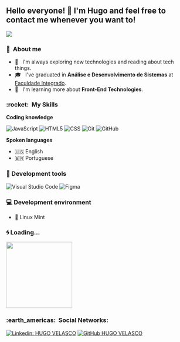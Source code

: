 ## Hello everyone! 👋 I'm Hugo and feel free to contact me whenever you want to!
 

<!--
**hugovelasco/hugovelasco** is a ✨ _special_ ✨ repository because its `README.md` (this file) appears on your GitHub profile.

Here are some ideas to get you started:

- 🔭 I’m currently working on ...
- 🌱 I’m currently learning ...
- 👯 I’m looking to collaborate on ...
- 🤔 I’m looking for help with ...
- 💬 Ask me about ...
- 📫 How to reach me: ...
- 😄 Pronouns: ...
- ⚡ Fun fact: ...
-->



![](https://komarev.com/ghpvc/?username=hugovelasco&color=006bed)

<h3> 👦 &nbsp;About me</h3>

- 🤔 &nbsp; I'm  always exploring new technologies and reading about tech things.
- 🎓 &nbsp; I've graduated in **Análise e Desenvolvimento de Sistemas** at <a href=https://www.grupointegrado.br/>Faculdade Integrado</a>.
- 🌱 &nbsp; I'm learning more about **Front-End Technologies**.
<!--- 💼 &nbsp; Trabalhando como **ÁREA EM QUE VOCÊ TRABALHA** na <a href="LINK DA EMPRESA">EMPRESA</a>-->


<h3> :rocket: &nbsp;My Skills </h3>

**Coding knowledge**

  ![JavaScript](https://img.shields.io/badge/-JavaScript-333333?style=flat&logo=javascript)
  ![HTML5](https://img.shields.io/badge/-HTML5-333333?style=flat&logo=HTML5)
  ![CSS](https://img.shields.io/badge/-CSS-333333?style=flat&logo=CSS3&logoColor=1572B6)
  ![Git](https://img.shields.io/badge/-Git-333333?style=flat&logo=git)
  ![GitHub](https://img.shields.io/badge/-GitHub-333333?style=flat&logo=github)
  
  <!--![C++](https://img.shields.io/badge/-C++-333333?style=flat&logo=C%2B%2B&logoColor=00599C)
  ![Java](https://img.shields.io/badge/-Java-333333?style=flat&logo=Java&logoColor=007396)
  ![Flutter](https://img.shields.io/badge/-Flutter-333333?style=flat&logo=Flutter)
  ![React](https://img.shields.io/badge/-React-333333?style=flat&logo=react)
  ![React Native](https://img.shields.io/badge/-React%20Native-333333?style=flat&logo=react)
  ![Jest](https://img.shields.io/badge/-Jest-333333?style=flat&logo=jest)
  ![MySQL](https://img.shields.io/badge/-MySQL-333333?style=flat&logo=mysql)

**Utilidades**

  ![Insomnia](https://img.shields.io/badge/-Insomnia-333333?style=flat&logo=insomnia)
  ![Postman](https://img.shields.io/badge/-Postman-333333?style=flat&logo=postman)

**DevOps**

  ![Git](https://img.shields.io/badge/-Git-333333?style=flat&logo=git)
  ![GitHub](https://img.shields.io/badge/-GitHub-333333?style=flat&logo=github)
  ![Bitbucket](https://img.shields.io/badge/-Bitbucket-333333?style=flat&logo=bitbucket)
  ![Docker](https://img.shields.io/badge/-Docker-333333?style=flat&logo=docker)
  ![Travis](https://img.shields.io/badge/-Travis-333333?style=flat&logo=travis)-->
  
**Spoken languages**
  
- :us: English
- 🇧🇷 Portuguese 

### 🧰 Development tools

  ![Visual Studio Code](https://img.shields.io/badge/-Visual%20Studio%20Code-333333?style=flat&logo=visual-studio-code&logoColor=007ACC)
  ![Figma](https://img.shields.io/badge/-Figma-333333?style=flat&logo=figma&logoColor=007ACC)
  <!--![Eclipse](https://img.shields.io/badge/-Eclipse-333333?style=flat&logo=eclipse-ide&logoColor=2C2255)
  ![Trello](https://img.shields.io/badge/-Trello-333333?style=flat&logo=trello&logoColor=007ACC)
  ![Adobe XD](https://img.shields.io/badge/-Adobe%20XD-333333?style=flat&logo=adobe-xd&logoColor=007ACC)-->

### 💻 Development environment

- 🐧 Linux Mint

### 🌀 Loading...

<a href="https://github.com/hugovelasco">
  <img height="180em" src="https://github-readme-stats.vercel.app/api?username=hugovelasco&theme=tokyonight&show_icons=true" />
</a>

<!--[![hugovelasco](https://github-readme-stats.vercel.app/api/top-langs/?username=hugovelasco&hide=html&layout=compact=true&theme=dark)](https://github.com/hugovelasco/)-->

<h3> :earth_americas: &nbsp;Social Networks: </h3> 

[![Linkedin: HUGO VELASCO](https://img.shields.io/badge/-HugoVelasco-blue?style=flat-square&logo=Linkedin&logoColor=white&link=https://www.linkedin.com/in/hugovelasco/)](https://www.linkedin.com/in/hugovelasco/)
[![GitHub HUGO VELASCO](https://img.shields.io/github/followers/hugovelasco?label=follow&style=social)](https://github.com/hugovelasco)
<!--[![Gmail Badge](https://img.shields.io/badge/-seuemail@email.com-006bed?style=flat-square&logo=Gmail&logoColor=white&link=mailto:SEU-EMAIL)](mailto:SEU-EMAIL)-->
